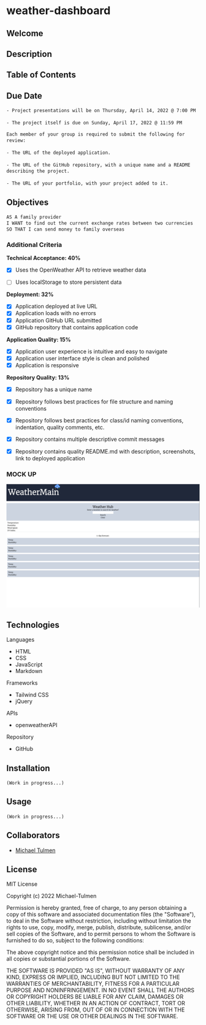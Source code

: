 # weather-dashboard
## Welcome



## Description


## Table of Contents



## Due Date
```
- Project presentations will be on Thursday, April 14, 2022 @ 7:00 PM

- The project itself is due on Sunday, April 17, 2022 @ 11:59 PM
```
```
Each member of your group is required to submit the following for review:

- The URL of the deployed application.

- The URL of the GitHub repository, with a unique name and a README describing the project.

- The URL of your portfolio, with your project added to it.
```

## Objectives
```
AS A family provider
I WANT to find out the current exchange rates between two currencies
SO THAT I can send money to family overseas
```

### **Additional Criteria**

**Technical Acceptance: 40%**

- [x] Uses the OpenWeather API to retrieve weather data
- [ ] Uses localStorage to store persistent data 


**Deployment: 32%**

- [x] Application deployed at live URL
- [x] Application loads with no errors
- [x] Application GitHub URL submitted
- [x] GitHub repository that contains application code

**Application Quality: 15%**

- [x] Application user experience is intuitive and easy to navigate
- [x] Application user interface style is clean and polished
- [x] Application is responsive

**Repository Quality: 13%**

- [x] Repository has a unique name
- [x] Repository follows best practices for file structure and naming conventions
- [x] Repository follows best practices for class/id naming conventions, indentation, quality comments, etc.
- [x] Repository contains multiple descriptive commit messages
- [x] Repository contains quality README.md with description, screenshots, link to deployed application


### **MOCK UP**

![a mock-up of weathermain](./assets/images/mockup.png)

## Technologies

Languages
- HTML
- CSS
- JavaScript
- Markdown

Frameworks
- Tailwind CSS
- jQuery

APIs
- openweatherAPI

Repository
- GitHub

## Installation

```
(Work in progress...)
```

## Usage

```
(Work in progress...)
```

## Collaborators

- [Michael Tulmen](https://github.com/Michael-Tulmen)


## License
MIT License

Copyright (c) 2022 Michael-Tulmen

Permission is hereby granted, free of charge, to any person obtaining a copy
of this software and associated documentation files (the "Software"), to deal
in the Software without restriction, including without limitation the rights
to use, copy, modify, merge, publish, distribute, sublicense, and/or sell
copies of the Software, and to permit persons to whom the Software is
furnished to do so, subject to the following conditions:

The above copyright notice and this permission notice shall be included in all
copies or substantial portions of the Software.

THE SOFTWARE IS PROVIDED "AS IS", WITHOUT WARRANTY OF ANY KIND, EXPRESS OR
IMPLIED, INCLUDING BUT NOT LIMITED TO THE WARRANTIES OF MERCHANTABILITY,
FITNESS FOR A PARTICULAR PURPOSE AND NONINFRINGEMENT. IN NO EVENT SHALL THE
AUTHORS OR COPYRIGHT HOLDERS BE LIABLE FOR ANY CLAIM, DAMAGES OR OTHER
LIABILITY, WHETHER IN AN ACTION OF CONTRACT, TORT OR OTHERWISE, ARISING FROM,
OUT OF OR IN CONNECTION WITH THE SOFTWARE OR THE USE OR OTHER DEALINGS IN THE
SOFTWARE.